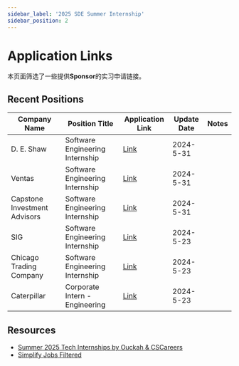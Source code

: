 ```yaml
---
sidebar_label: '2025 SDE Summer Internship'
sidebar_position: 2
---
```


# Application Links

本页面筛选了一些提供**Sponsor**的实习申请链接。

## Recent Positions

| Company Name                 | Position Title                  | Application Link                                                                                                          | Update Date | Notes |
| ---------------------------- | ------------------------------- | ------------------------------------------------------------------------------------------------------------------------- | ----------- | ----- |
| D. E. Shaw                   | Software Engineering Internship | [Link](https://boards.greenhouse.io/capstoneinvestmentadvisors/jobs/7470795002?utm_source=Simplify&gh_src=Simplify)       | 2024-5-31   |       |
| Ventas                       | Software Engineering Internship | [Link](https://www.deshaw.com/careers/software-developer-intern-new-york-summer-2025-5137)                                | 2024-5-31   |       |
| Capstone Investment Advisors | Software Engineering Internship | [Link](https://ventas.wd1.myworkdayjobs.com/en-US/ventas_careers/job/Intern--Software-Engineering--Summer-2025-_R0001113) | 2024-5-31   |       |
| SIG                          | Software Engineering Internship | [Link](https://careers.sig.com/job/8218/Software-Engineering-Intern-Summer-2025?utm_campaign=google_jobs_apply)           | 2024-5-23   |       |
| Chicago Trading Company      | Software Engineering Internship | [Link](https://job-boards.greenhouse.io/chicagotradingreferral/jobs/4392240005)                                           | 2024-5-23   |       |
| Caterpillar                  | Corporate Intern - Engineering  | [Link](https://careers.caterpillar.com/en/jobs/job/r0000255588-2025-summer-corporate-intern-engineering)                  | 2024-5-23   |       |

## Resources

- [Summer 2025 Tech Internships by Ouckah & CSCareers](https://github.com/Ouckah/Summer2025-Internships)
- [Simplify Jobs Filtered](https://simplify.jobs/jobs?state=United%20States&points=71.5388001%3B-66.885417%3B18.7763%3B-180&country=United%20States&experience=Internship&category=Software%20Engineering&mostRecent=true)
